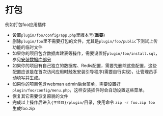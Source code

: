 # 打包

例如打包foo应用插件

* 设置`plugin/foo/config/app.php`里版本号(**重要**)
* 删除`plugin/foo`里不需要打包的文件，尤其是`plugin/foo/public`下测试上传功能的临时文件
* 如果你的项目包含数据库建表等操作，需要设置好`plugin/foo/install.sql`，参见[安装数据库部分](database.md)
* 如果你的项目有自己独立的数据库、Redis配置，需要先删除这些配置，这些配置应该是在首次访问应用时触发安装引导程序(需要自行实现)，让管理员手动填写并生成。
* 如果你的项目包含webman admin后台菜单，需要设置好 `plugin/foo/config/menu.php`，这样安装插件时会自动设置这些菜单。
* 恢复其它需要恢复原貌的文件
* 完成以上操作后进入`{主项目}/plugin/`目录，使用命令 `zip -r foo.zip foo` 生成foo.zip
